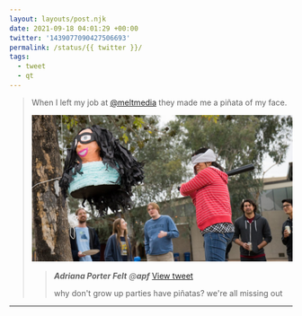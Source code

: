 ```yaml
---
layout: layouts/post.njk
date: 2021-09-18 04:01:29 +00:00
twitter: '1439077090427506693'
permalink: /status/{{ twitter }}/
tags: 
  - tweet
  - qt
---
```


> When I left my job at [@meltmedia](https://twitter.com/meltmedia) they made me a piñata of my face.
> 
> ![a blindfolded Lynn Fisher swings a baseball bat at a piñata that looks just like her](/img/1439077090427506693-E_igtVmVkAAIBJh.jpg)
> 
> > <cite>**Adriana Porter Felt** @__apf__</cite> [View tweet](https://twitter.com/__apf__/status/1439044346410532866)
> > 
> > why don't grow up parties have piñatas? we're all missing out

---

